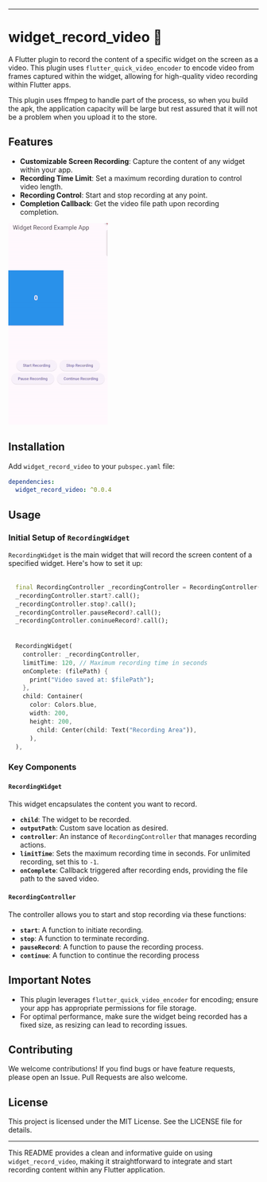 
---

# widget_record_video 🎥

A Flutter plugin to record the content of a specific widget on the screen as a video. This plugin uses `flutter_quick_video_encoder` to encode video from frames captured within the widget, allowing for high-quality video recording within Flutter apps.

This plugin uses ffmpeg to handle part of the process, so when you build the apk, the application capacity will be large but rest assured that it will not be a problem when you upload it to the store.


## Features

- **Customizable Screen Recording**: Capture the content of any widget within your app.
- **Recording Time Limit**: Set a maximum recording duration to control video length.
- **Recording Control**: Start and stop recording at any point.
- **Completion Callback**: Get the video file path upon recording completion.

![DEMO](demo.gif)


## Installation

Add `widget_record_video` to your `pubspec.yaml` file:

```yaml
dependencies:
  widget_record_video: ^0.0.4
```

## Usage

### Initial Setup of `RecordingWidget`

`RecordingWidget` is the main widget that will record the screen content of a specified widget. Here's how to set it up:

```dart

  final RecordingController _recordingController = RecordingController();
  _recordingController.start?.call();
  _recordingController.stop?.call();
  _recordingController.pauseRecord?.call();
  _recordingController.coninueRecord?.call();


  RecordingWidget(
    controller: _recordingController,
    limitTime: 120, // Maximum recording time in seconds
    onComplete: (filePath) {
      print("Video saved at: $filePath");
    },
    child: Container(
      color: Colors.blue,
      width: 200,
      height: 200,
        child: Center(child: Text("Recording Area")),
      ),
  ),

```

### Key Components

#### `RecordingWidget`

This widget encapsulates the content you want to record.

- **`child`**: The widget to be recorded.
- **`outputPath`**: Custom save location as desired.
- **`controller`**: An instance of `RecordingController` that manages recording actions.
- **`limitTime`**: Sets the maximum recording time in seconds. For unlimited recording, set this to `-1`.
- **`onComplete`**: Callback triggered after recording ends, providing the file path to the saved video.

#### `RecordingController`

The controller allows you to start and stop recording via these functions:

- **`start`**: A function to initiate recording.
- **`stop`**: A function to terminate recording.
- **`pauseRecord`**: A function to pause the recording process.
- **`continue`**: A function to continue the recording process
## Important Notes

- This plugin leverages `flutter_quick_video_encoder` for encoding; ensure your app has appropriate permissions for file storage.
- For optimal performance, make sure the widget being recorded has a fixed size, as resizing can lead to recording issues.

## Contributing

We welcome contributions! If you find bugs or have feature requests, please open an Issue. Pull Requests are also welcome.

## License

This project is licensed under the MIT License. See the LICENSE file for details.

---

This README provides a clean and informative guide on using `widget_record_video`, making it straightforward to integrate and start recording content within any Flutter application.
